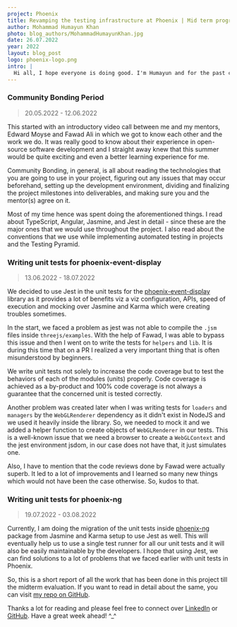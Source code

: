```yaml
---
project: Phoenix
title: Revamping the testing infrastructure at Phoenix | Mid term progress report
author: Mohammad Humayun Khan
photo: blog_authors/MohammadHumayunKhan.jpg
date: 26.07.2022
year: 2022
layout: blog_post
logo: phoenix-logo.png
intro: |
  Hi all, I hope everyone is doing good. I'm Humayun and for the past couple of months, I've been working on the project Phoenix at CERN-HSF. This project aims to introduce a new testing strategy so that we encourage testing, especially Behaviour-driven Development here, at Phoenix.
---
```


### Community Bonding Period

> 20.05.2022 - 12.06.2022

This started with an introductory video call between me and my mentors, Edward Moyse and Fawad Ali in which we got to know each other and the work we do. It was really good to know about their experience in open-source software development and I straight away knew that this summer would be quite exciting and even a better learning experience for me. 

Community Bonding, in general, is all about reading the technologies that you are going to use in your project, figuring out any issues that may occur beforehand, setting up the development environment, dividing and finalizing the project milestones into deliverables, and making sure you and the mentor(s) agree on it.

Most of my time hence was spent doing the aforementioned things. I read about TypeScript, Angular, Jasmine, and Jest in detail - since these are the major ones that we would use throughout the project. I also read about the conventions that we use while implementing automated testing in projects and the Testing Pyramid.

### Writing unit tests for phoenix-event-display

> 13.06.2022 - 18.07.2022

We decided to use Jest in the unit tests for the [phoenix-event-display](https://github.com/HSF/phoenix/blob/master/packages/phoenix-event-display/README.md) library as it provides a lot of benefits viz a viz configuration, APIs, speed of execution and mocking over Jasmine and Karma which were creating troubles sometimes. 

In the start, we faced a problem as jest was not able to compile the `.jsm` files inside `threejs/examples`. With the help of Fawad, I was able to bypass this issue and then I went on to write the tests for `helpers` and `lib`. It is during this time that on a PR I realized a very important thing that is often misunderstood by beginners.

We write unit tests not solely to increase the code coverage but to test the behaviors of each of the modules (units) properly. Code coverage is achieved as a by-product and 100% code coverage is not always a guarantee that the concerned unit is tested correctly. 

Another problem was created later when I was writing tests for `loaders` and `managers` by the `WebGLRenderer` dependency as it didn't exist in NodeJS and we used it heavily inside the library. So, we needed to mock it and we added a helper function to create objects of `WebGLRenderer` in our tests. This is a well-known issue that we need a browser to create a `WebGLContext` and the jest environment jsdom, in our case does not have that, it just simulates one.

Also, I have to mention that the code reviews done by Fawad were actually superb. It led to a lot of improvements and I learned so many new things which would not have been the case otherwise. So, kudos to that. 

### Writing unit tests for phoenix-ng

> 19.07.2022 - 03.08.2022

Currently, I am doing the migration of the unit tests inside [phoenix-ng](https://github.com/HSF/phoenix/blob/master/packages/phoenix-ng/README.md) package from Jasmine and Karma setup to use Jest as well. This will eventually help us to use a single test runner for all our unit tests and it will also be easily maintainable by the developers. I hope that using Jest, we can find solutions to a lot of problems that we faced earlier with unit tests in Phoenix.

So, this is a short report of all the work that has been done in this project till the midterm evaluation. If you want to read in detail about the same, you can visit [my repo on GitHub](https://github.com/DamianArado/GSoC-2022-Phoenix/blob/main/PROGRESS.md).

Thanks a lot for reading and please feel free to connect over [LinkedIn](https://www.linkedin.com/in/damianarado) or [GitHub](https://github.com/DamianArado). Have a great week ahead!  ^_^